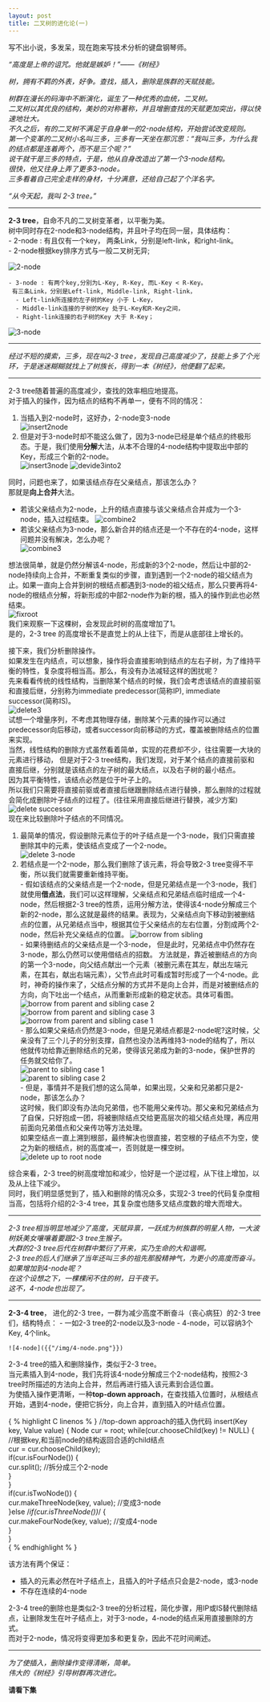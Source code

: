 ```yaml
---
layout: post
title: 二叉树的进化论(一)
---
```

  写不出小说，多发呆，现在跑来写技术分析的键盘钢琴师。  
  
  *“高度是上帝的诅咒。他就是嫉妒！”——《树经》*  
    
  *树，拥有不羁的外表，好争。查找，插入，删除是族群的天赋技能。*  
  
  *树群在漫长的码海中不断演化，诞生了一种优秀的血统，二叉树。  
二叉树以其优良的结构，美妙的对称著称，并且增删查找的天赋更加突出，得以快速地壮大。  
  不久之后，有的二叉树不满足于自身单一的2-node结构，开始尝试改变规则。  
第一个变革的二叉树小名叫三多，三多有一天坐在那沉思：“我叫三多，为什么我的结点都是连着两个，而不是三个呢？”  
  说干就干是三多的特点，于是，他从自身改造出了第一个3-node结构。  
很快，他又往身上弄了更多3-node。   
三多看着自己完全走样的身材，十分满意，还给自己起了个洋名字。*  

  *“从今天起，我叫 2-3 tree。”*  

  ****
  
  **2-3 tree**，自命不凡的二叉树变革者，以平衡为美。  
  树中同时存在2-node和3-node结构，并且叶子均在同一层，具体结构：  
    - 2-node : 有且仅有一个key， 两条Link，分别是left-link，和right-link。  
    - 2-node根据key排序方式与一般二叉树无异;  
     
  ![2-node]({{"/img/2node.png"}})  

    - 3-node : 有两个key,分别为L-Key, R-Key, 而L-Key < R-Key。  
     有三条Link，分别是Left-link, Middle-link, Right-link，  
      - Left-link所连接的左子树的Key 小于 L-Key，  
      - Middle-link连接的子树的Key 处于L-Key和R-Key之间，  
      - Right-link连接的右子树的Key 大于 R-Key；  
  
  ![3-node]({{"/img/3node.png"}})    
***
*经过不短的摸索，三多，现在叫2-3 tree，发现自己高度减少了，技能上多了个光环，于是迷迷糊糊就找上了树族长，得到一本《树经》，他便翻了起来。*  

***

2-3 tree随着普遍的高度减少，查找的效率相应地提高。  
对于插入的操作，因为结点的结构不再单一，便有不同的情况：    
  1. 当插入到2-node时，这好办，2-node变3-node  
    ![insert2node]({{"/img/insert2node.png"}})  
  2. 但是对于3-node时却不能这么做了，因为3-node已经是单个结点的终极形态。于是，我们使用**分解**大法，从本不合理的4-node结构中提取出中部的Key，形成三个新的2-node。  
    ![insert3node]({{"/img/insert3node.png"}})
    ![devide3into2]({{"/img/devide3into2node.png"}})  

同时，问题也来了，如果该结点存在父亲结点，那该怎么办？  
那就是**向上合并**大法。  
  - 若该父亲结点为2-node，上升的结点直接与该父亲结点合并成为一个3-node，插入过程结束。
    ![combine2]({{"/img/combine2parent.png"}})  
  - 若该父亲结点为3-node，那么新合并的结点还是一个不存在的4-node，这样问题并没有解决，怎么办呢？  
    ![combine3]({{"/img/combine3parent.png"}})  

  想法很简单，就是仍然分解该4-node，形成新的3个2-node，然后让中部的2-node持续向上合并，不断重复类似的步骤，直到遇到一个2-node的祖父结点为止。如果一直向上合并到树的根结点都遇到3-node的祖父结点，那么只要再将4-node的根结点分解，将新形成的中部2-node作为新的根，插入的操作到此也必然结束。  
    ![fixroot]({{"/img/fix3root.png"}})  
我们来观察一下这棵树，会发现此时树的高度增加了1。  
是的，2-3 tree 的高度增长不是直觉上的从上往下，而是从底部往上增长的。  

接下来，我们分析删除操作。  
如果发生在内结点，可以想象，操作将会直接影响到结点的左右子树，为了维持平衡的特性，复杂度将相当高。那么，有没有办法减轻这样的困扰呢？  
先来看看传统的线性结构，当删除某个结点的时候，我们会考虑该结点的直接前驱和直接后继，分别称为immediate predecessor(简称IP), immediate successor(简称IS)。  
  ![delete3]({{"/img/delete3.png"}})  
试想一个增量序列，不考虑其物理存储，删除某个元素的操作可以通过predecessor向后移动，或者successor向前移动的方式，覆盖被删除结点的位置来实现。  
当然，线性结构的删除方式虽然看着简单，实现的花费却不少，往往需要一大块的元素进行移动，
但是对于2-3 tree结构，我们发现，对于某个结点的直接前驱和直接后继，分别就是该结点的左子树的最大结点，以及右子树的最小结点。  
因为其平衡特性，该结点必然是位于叶子上的。  
所以我们只需要将直接前驱或者直接后继跟删除结点进行替换，那么删除的过程就会简化成删除叶子结点的过程了。(往往采用直接后继进行替换，减少方案)  
  ![delete successor]({{"/img/delsuccessor.png"}})  
现在来比较删除叶子结点的不同情况。  
  1. 最简单的情况，假设删除元素位于的叶子结点是一个3-node，我们只需直接删除其中的元素，使该结点变成了一个2-node。  
  ![delete 3-node]({{"/img/del3node.png"}})  
  2. 若结点是一个2-node，那么我们删除了该元素，将会导致2-3 tree变得不平衡，所以我们就需要重新维持平衡。  
    - 假如该结点的父亲结点是一个2-node，但是兄弟结点是一个3-node，我们就使用**借点法**，我们可以这样理解，父亲结点和兄弟结点临时组成一个4-node，然后根据2-3 tree的性质，运用分解方法，使得该4-node分解成三个新的2-node，那么这就是最终的结果。表现为，父亲结点向下移动到被删结点的位置，从兄弟结点当中，根据其位于父亲结点的左右位置，分割成两个2-node，然后补充父亲结点的位置。 
    ![borrow from sibling]({{"/img/borrow3sib.png"}})  
    - 如果待删结点的父亲结点是一个3-node， 但是此时，兄弟结点中仍然存在3-node，那么仍然可以使用借结点的招数。
    方法就是，靠近被删结点的方向的第一个3-node，向父结点献出一个元素（被删元素在其左，献出左端元素，在其右，献出右端元素），父节点此时可看成暂时形成了一个4-node。此时，神奇的操作来了，父结点分解的方式并不是向上合并，而是对被删结点的方向，向下吐出一个结点，从而重新形成新的稳定状态。具体可看图。
    ![borrow from parent and sibling case 2]({{"/img/del3parent2.png"}})  
    ![borrow from parent and sibling case 3]({{"/img/del3parent3.png"}})  
    ![borrow from parent and sibling case 1]({{"/img/del3parent1.png"}})  
    - 那么如果父亲结点仍然是3-node，但是兄弟结点都是2-node呢?这时候，父亲没有了三个儿子的分别支撑，自然也没办法再维持3-node的结构了，所以他就传功给靠近删除结点的兄弟，使得该兄弟成为新的3-node，保护世界的任务就交给你了。  
    ![parent to sibling case 1]({{"/img/del3parent2sib1.png"}})  
    ![parent to sibling case 2]({{"/img/del3parent2sib2.png"}})  
    - 但是，事情并不是我们想的这么简单，如果出现，父亲和兄弟都只是2-node，那该怎么办？  
  这时候，我们即没有办法向兄弟借，也不能用父亲传功。那父亲和兄弟结点为了自保，只好抱成一团，将被删除结点交给更高层次的祖父结点处理，再应用前面向兄弟借点和父亲传功等方法处理。  
  如果空结点一直上溯到根部，最终解决也很直接，若空根的子结点不为空，使之为新的根结点，树的高度减一，否则就是一棵空树。  
    ![delete up to root node]({{"/img/delup2root.png"}})
  
  综合来看，2-3 tree的树高度增加和减少，恰好是一个逆过程，从下往上增加，以及从上往下减少。  
  同时，我们明显感觉到了，插入和删除的情况众多，实现2-3 tree的代码复杂度相当高，包括将介绍的2-3-4 tree，其复杂度也随多叉结点度数的增大而增大。

***
  *2-3 tree相当明显地减少了高度，天赋异禀，一跃成为树族群的明星人物，一大波树妖美女嚷嚷着要跟2-3 tree生猴子。  
  大群的2-3 tree后代在树群中繁衍了开来，实乃生命的大和谐啊。  
  2-3 tree的后人们继承了当年还叫三多的祖先那股精神气，为更小的高度而奋斗。  如果增加到4-node呢？  
  在这个设想之下，一棵棵闲不住的树，日干夜干。  
  这不，4-node也出现了。*  
  
***

  **2-3-4 tree**， 进化的2-3 tree，一群为减少高度不断奋斗（丧心病狂）的2-3 tree们，结构特点：
    - 一如2-3 tree的2-node以及3-node
    - 4-node，可以容纳3个Key, 4个link。 
     
    ![4-node]({{"/img/4-node.png"}})  

2-3-4 tree的插入和删除操作，类似于2-3 tree。  
当元素插入到4-node，我们先将该4-node分解成三个2-node结构，按照2-3 tree时所描述的方法向上合并，然后再进行插入该元素到合适位置。  
为使插入操作更清晰，一种**top-down approach**，在查找插入位置时，从根结点开始，遇到4-node，便把它拆分，向上合并，直到插入的叶结点位置。

{ % highlight C linenos % }
 //top-down approach的插入伪代码
 insert(Key key, Value value) {
     Node cur = root;
     while(cur.chooseChild(key) != NULL) {   
         //根据key,和当前node的结构返回合适的child结点  
         cur = cur.chooseChild(key);  
         if(cur.isFourNode()) {  
            cur.split(); //拆分成三个2-node  
         }  
     }  
     if(cur.isTwoNode()) {  
        cur.makeThreeNode(key, value); //变成3-node  
     }else /*if(cur.isThreeNode())*/ {  
        cur.makeFourNode(key, value); //变成4-node  
     }  
 }  
{ % endhighlight % }  
  
该方法有两个保证：  
  - 插入的元素必然在叶子结点上，且插入的叶子结点只会是2-node，或3-node  
  - 不存在连续的4-node  
  
2-3-4 tree的删除也是类似2-3 tree的分析过程，简化步骤，用IP或IS替代删除结点，让删除发生在叶子结点上，对于3-node，4-node的结点采用直接删除的方式。  
而对于2-node，情况将变得更加多和更复杂，因此不花时间阐述。  

***
*为了使插入，删除操作变得清晰，简单。  
伟大的《树经》引导树群再次进化。*  
  
**请看下集**  
